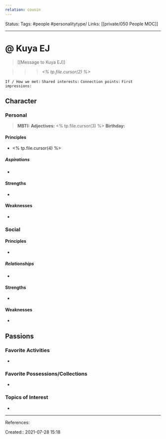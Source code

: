 ```yaml
---
relation: cousin
---
```

Status:
Tags:  #people #personalitytype/
Links: [[private/050 People MOC]]
___
# @ Kuya EJ
> [[Message to Kuya EJ]]

> > > *<% tp.file.cursor(2) %>*

`If / How we met:`
`Shared interests:`
`Connection points:`
`First impressions:`
## Character
### Personal
> **MBTI:** 
> **Adjectives:** <% tp.file.cursor(3) %>
> **Birthday:** 
#### Principles
- <% tp.file.cursor(4) %>
##### Aspirations
- 
#### Strengths
- 
#### Weaknesses
- 
### Social
#### Principles
- 
##### Relationships
- 
#### Strengths
- 
#### Weaknesses
- 
## Passions
### Favorite Activities
- 
### Favorite Possessions/Collections
- 
### Topics of Interest
- 
___
References:

Created:: 2021-07-28 15:18
